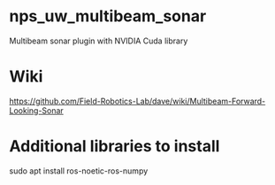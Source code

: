 # nps_uw_multibeam_sonar
Multibeam sonar plugin with NVIDIA Cuda library

# Wiki
https://github.com/Field-Robotics-Lab/dave/wiki/Multibeam-Forward-Looking-Sonar

# Additional libraries to install
sudo apt install ros-noetic-ros-numpy
